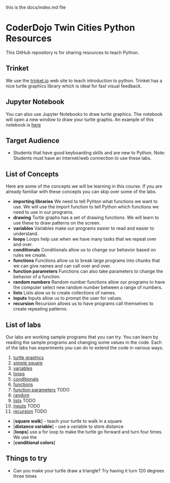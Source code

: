 this is the docs/index.md file

# CoderDojo Twin Cities Python Resources
This GitHub repository is for sharing resources to teach Python.

## Trinket
We use the [trinket.io](http://trinket.io) web site to teach introduction to python.  Trinket has a nice turtle graphics library which is ideal for fast visual feedback.

## Jupyter Notebook
You can also use Jupyter Notebooks to draw turtle graphics.  The notebook will open a new window to draw your turtle graphis.
An example of this notebook is [here](jupyter/draw-figure.ipynb)

## Target Audience
- Students that have good keyboarding skills and are new to Python.
Note: Students must have an Internet/web connection to use these labs.

## List of Concepts
Here are some of the concepts we will be learning in this course.  If you are already familiar with these concepts you can skip over some of the labs.

- **importing libraries** We need to tell Pyhton what functions we want to use.  We will use the import function to tell Python which functions we need to use in our programs.
- **drawing** Turtle graphs has a set of drawing functions.  We will learn to use these to draw patterns on the screen.
- **variables** Variables make our programs easier to read and easier to understand.
- **loops** Loops help use when we have many tasks that we repeat over and over.
- **conditionals** Conditionals allow us to change our behavior based on rules we create.
- **functions**  Functions allow us to break large programs into chunks that we can give names and can call over and over.
- **function parameters**  Functions can also take parameters to change the behavior of a function.
- **random numbers**  Random number functions allow our programs to have the computer select new random number between a range of numbers.
- **lists** Lists alow us to create collections of names.
- **inputs**  Inputs allow us to prompt the user for values.
- **recursion**  Recursion allows us to have programs call themselves to create repeating patterns.

## List of labs
Our labs are working sample programs that you can try.  You can learn by reading the sample programs and changing some values in the code.  Each of the labs has experiments you can do to extend the code in various ways.

1. [turtle graphics](trinket/01-turtle-graphics)
2. [simple square](trinket/02-simple-square)
4. [variables](trinket/03-variables)
5. [loops](trinket/04-loops)
6. [conditionals](trinket/05-conditionals)
7. [functions](trinket/06-functions)
8. [function parameters](trinket/07-parameters) TODO
9. [random](trinket/08-random)
9. [lists](trinket/08-lists) TODO
10. [inputs](trinket/09-inputs) TODO
11. [recursion](trinket/10-loops) TODO

- [**square walk**] - teach your turtle to walk in a square
- [**distance variable**] - use a variable to store distance
- [**loops**] use a for loop to make the turtle go forward and turn four times.  We use the 
- [**conditional colors**]

## Things to try
- Can you make your turtle draw a triangle?  Try having it turn 120 degrees three times


